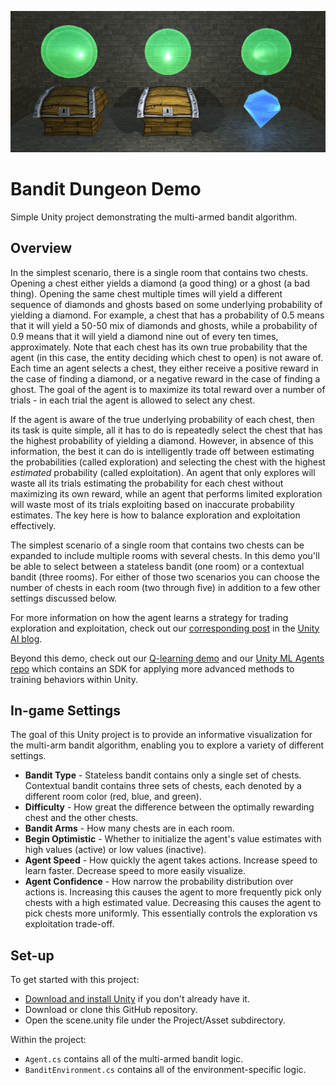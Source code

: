 ![alt text](photo.png "Unity BanditDungeon")


# Bandit Dungeon Demo

Simple Unity project demonstrating the multi-armed bandit algorithm. 


## Overview

In the simplest scenario, there is a single room that contains two chests. Opening a chest either yields a diamond (a good thing) or a ghost (a bad thing). Opening the same chest multiple times will yield a different sequence of diamonds and ghosts based on some underlying probability of yielding a diamond. For example, a chest that has a probability of 0.5 means that it will yield a 50-50 mix of diamonds and ghosts, while a probability of 0.9 means that it will yield a diamond nine out of every ten times, approximately. Note that each chest has its own true probability that the agent (in this case, the entity deciding which chest to open) is not aware of. Each time an agent selects a chest, they either receive a positive reward in the case of finding a diamond, or a negative reward in the case of finding a ghost. The goal of the agent is to maximize its total reward over a number of trials - in each trial the agent is allowed to select any chest. 

If the agent is aware of the true underlying probability of each chest, then its task is quite simple, all it has to do is repeatedly select the chest that has the highest probability of yielding a diamond. However, in absence of this information, the best it can do is intelligently trade off between estimating the probabilities (called exploration) and selecting the chest with the highest *estimated* probability (called exploitation). An agent that only explores will waste all its trials estimating the probability for each chest without maximizing its own reward, while an agent that performs limited exploration will waste most of its trials exploiting based on inaccurate probability estimates. The key here is how to balance exploration and exploitation effectively.

The simplest scenario of a single room that contains two chests can be expanded to include multiple rooms with several chests. In this demo you'll be able to select between a stateless bandit (one room) or a contextual bandit (three rooms). For either of those two scenarios you can choose the number of chests in each room (two through five) in addition to a few other settings discussed below.

For more information on how the agent learns a strategy for trading exploration and exploitation, check out our [corresponding post](https://blogs.unity3d.com/2017/06/26/unity-ai-themed-blog-entries/) in the [Unity AI blog](https://unity3d.ai). 

Beyond this demo, check out our [Q-learning demo](https://github.com/Unity-Technologies/Q-GridWorld) and our [Unity ML Agents repo](https://github.com/Unity-Technologies/ml-agents) which contains an SDK for applying more advanced methods to training behaviors within Unity.


## In-game Settings

The goal of this Unity project is to provide an informative visualization for the multi-arm bandit algorithm, enabling you to explore a variety of different settings.

* **Bandit Type** - Stateless bandit contains only a single set of chests. Contextual bandit contains three sets of chests, each denoted by a different room color (red, blue, and green).
* **Difficulty** - How great the difference between the optimally rewarding chest and the other chests.
* **Bandit Arms** - How many chests are in each room.
* **Begin Optimistic** - Whether to initialize the agent's value estimates with high values (active) or low values (inactive).
* **Agent Speed** - How quickly the agent takes actions. Increase speed to learn faster. Decrease speed to more easily visualize.
* **Agent Confidence** - How narrow the probability distribution over actions is. Increasing this causes the agent to more frequently pick only chests with a high estimated value. Decreasing this causes the agent to pick chests more uniformly. This essentially controls the exploration vs exploitation trade-off.


## Set-up

To get started with this project:
* [Download and install Unity](https://unity3d.com/get-unity/download) if you don't already have it. 
* Download or clone this GitHub repository.
* Open the scene.unity file under the Project/Asset subdirectory. 

Within the project:
- `Agent.cs` contains all of the multi-armed bandit logic. 
- `BanditEnvironment.cs` contains all of the environment-specific logic.
